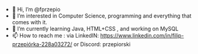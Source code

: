 - 👋 Hi, I’m @fprzepio
- 👀 I’m interested in Computer Science, programming and everything that comes with it.
- 🌱 I’m currently learning Java, HTML+CSS , and working on MySQL
- 📫 How to reach me : 
  via LinkedIN: https://www.linkedin.com/in/filip-przepiórka-228a03272/
  or Discord: przepiorski

<!---
fprzepio/fprzepio is a ✨ special ✨ repository because its `README.md` (this file) appears on your GitHub profile.
You can click the Preview link to take a look at your changes.
--->
